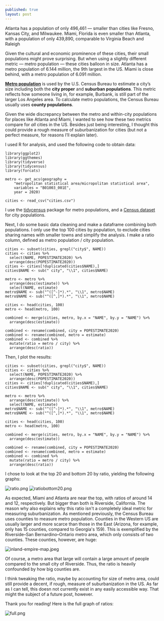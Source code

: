 ```yaml
---
published: true
layout: post
---
```

Atlanta has a population of only 496,461 — smaller than cities like Fresno, Kansas City, and Milwaukee. Miami, Florida is even smaller than Atlanta, with a population of only 439,890, comparable to Virginia Beach and Raleigh 

Given the cultural and economic prominence of these cities, their small populations might prove surprising. But when using a slightly different metric — metro population — these cities balloon in size. Atlanta has a metro population of 6.144 million, the 9th largest in the US. Miami is close behind, with a metro population of 6.091 million.

[**Metro population**](https://www.census.gov/programs-surveys/metro-micro.html) is used by the U.S. Census Bureau to estimate a city’s size including both the **city proper** and **suburban populations**. This metric reflects how someone living in, for example, Burbank, is still part of the larger Los Angeles area. To calculate metro populations, the Census Bureau usually uses **county populations**.

Given the wide discrepancy between the metro and within-city populations for places like Atlanta and Miami, I wanted to see how these two metrics compare for _all_ cities in the US. Besides just being interesting, I thought this could provide a rough measure of suburbanization for cities (but not a perfect measure, for reasons I’ll explain later). 

I used R for analysis, and used the following code to obtain data:

    library(ggplot2)
    library(ggthemes)
    library(tidyverse)
    library(tidycensus)
    library(forcats)
    
    metro <- get_acs(geography = 
		"metropolitan statistical area/micropolitan statistical area",
	    variables = "B01003_001E",
	    year = 2020)
    
    cities <- read_csv("cities.csv")


I use the [tidycensus](https://walker-data.com/tidycensus/) package for metro populations, and a [Census dataset](https://www.census.gov/data/tables/time-series/demo/popest/2020s-total-cities-and-towns.html) for city populations. 

Next, I do some basic data cleaning and make a dataframe combining both populations. I only use the top 100 cities by population, to exclude cities sharing names with smaller towns and simplify the analysis. I make a ratio column, defined as metro population / city population.

    cities <- subset(cities, grepl("city$", NAME))
    cities <- cities %>%
      select(NAME, POPESTIMATE2020) %>%
      arrange(desc(POPESTIMATE2020))
    cities <- cities[!duplicated(cities$NAME),]
    cities$NAME <- sub(" city", "\\1", cities$NAME)
    
    metro <- metro %>%
      arrange(desc(estimate)) %>% 
      select(NAME, estimate)
    metro$NAME <- sub("^([^-]*).*", "\\1", metro$NAME)
    metro$NAME <- sub("^([^,]*).*", "\\1", metro$NAME)
    
    cities <- head(cities, 100)
    metro <- head(metro, 100)
    
    combined <- merge(cities, metro, by.x = "NAME", by.y = "NAME") %>%
      arrange(desc(estimate))
    
    combined <- rename(combined, city = POPESTIMATE2020)
    combined <- rename(combined, metro = estimate)
    combined <- combined %>% 
      mutate(ratio = metro / city) %>% 
      arrange(desc(ratio))
Then, I plot the results: 

    cities <- subset(cities, grepl("city$", NAME))
    cities <- cities %>%
      select(NAME, POPESTIMATE2020) %>%
      arrange(desc(POPESTIMATE2020))
    cities <- cities[!duplicated(cities$NAME),]
    cities$NAME <- sub(" city", "\\1", cities$NAME)
    
    metro <- metro %>%
      arrange(desc(estimate)) %>% 
      select(NAME, estimate)
    metro$NAME <- sub("^([^-]*).*", "\\1", metro$NAME)
    metro$NAME <- sub("^([^,]*).*", "\\1", metro$NAME)
    
    cities <- head(cities, 100)
    metro <- head(metro, 100)
    
    combined <- merge(cities, metro, by.x = "NAME", by.y = "NAME") %>%
      arrange(desc(estimate))
    
    combined <- rename(combined, city = POPESTIMATE2020)
    combined <- rename(combined, metro = estimate)
    combined <- combined %>% 
      mutate(ratio = metro / city) %>% 
      arrange(desc(ratio))

I chose to look at the top 20 and bottom 20 by ratio, yielding the following graphs:

![ratio.png](ratio.png)
![ratiobottom20.png](ratiobottom20.png)

As expected, Miami and Atlanta are near the top, with ratios of around 14 and 12, respectively. But bigger than both is Riverside, California. The reason why also explains why this ratio isn't a completely ideal metric for measuring suburbanization. As mentioned previously, the Census Bureau uses counties to measure metro population. Counties in the Western US are usually larger and more scarce than those in the East (Arizona, for example, only has 15 counties, compared to Georgia's 159). This is exemplified by the Riverside–San Bernardino–Ontario metro area, which only consists of two counties. These counties, however, are huge:

![inland-empire-map.jpeg](inland-empire-map.jpeg)

Of course, a metro area that large will contain a large amount of people compared to the small city of Riverside. Thus, the ratio is heavily confounded by how big counties are.

I think tweaking the ratio, maybe by accounting for size of metro area, could still provide a decent, if rough, measure of suburbanization in the US. As far as I can tell, this doesn not currently exist in any easily accessible way. That might the subject of a future post, however.

Thank you for reading! Here is the full graph of ratios:

![full.png](full.png)



